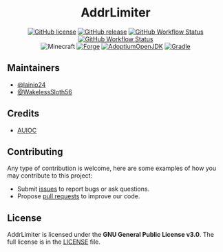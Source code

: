 <h1 align="center">AddrLimiter</h1>

<div align="center">

[![GitHub license](https://img.shields.io/github/license/auioc/addrlimiter-mcmod?style=flat-square)](/LICENSE)
[![GitHub release](https://img.shields.io/github/v/release/auioc/addrlimiter-mcmod?style=flat-square)](https://github.com/auioc/addrlimiter-mcmod/releases/latest)
[![GitHub Workflow Status](https://img.shields.io/github/workflow/status/auioc/addrlimiter-mcmod/auto-release?label=release%20build&style=flat-square)](https://github.com/auioc/addrlimiter-mcmod/actions/workflows/auto-release.yml)
[![GitHub Workflow Status](https://img.shields.io/github/workflow/status/auioc/addrlimiter-mcmod/dev-build?label=dev%20build&style=flat-square)](https://github.com/auioc/addrlimiter-mcmod/actions/workflows/dev-build.yml)
<br/>
![Minecraft](https://img.shields.io/static/v1?label=Minecraft&message=1.18.2&color=00aa00&style=flat-square)
[![Forge](https://img.shields.io/static/v1?label=Forge&message=40.0.40&color=e04e14&logo=Conda-Forge&style=flat-square)](http://files.minecraftforge.net/net/minecraftforge/forge/index_1.18.2.html)
[![AdoptiumOpenJDK](https://img.shields.io/static/v1?label=AdoptiumOpenJDK&message=17.0.2%2B8&color=brightgreen&logo=java&style=flat-square)](https://adoptium.net)
[![Gradle](https://img.shields.io/static/v1?label=Gradle&message=7.3&color=brightgreen&logo=gradle&style=flat-square)](https://docs.gradle.org/7.3/release-notes.html)

</div>

## Maintainers

- [@lainio24](https://github.com/lainio24)
- [@WakelessSloth56](https://github.com/WakelessSloth56)

## Credits

- [AUIOC](https://www.auioc.com)

## Contributing

Any type of contribution is welcome, here are some examples of how you may contribute to this project:

- Submit [issues](https://github.com/auioc/addrlimiter-mcmod/issues) to report bugs or ask questions.
- Propose [pull requests](https://github.com/auioc/addrlimiter-mcmod/pulls) to improve our code.

## License

AddrLimiter is licensed under the **GNU General Public License v3.0**.
The full license is in the [LICENSE](/LICENSE) file.
